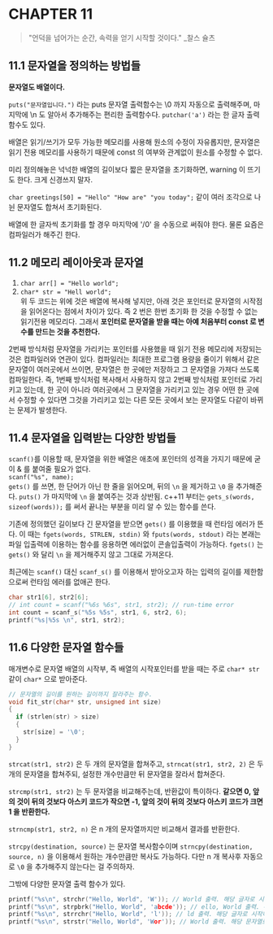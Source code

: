 # CHAPTER 11

> "언덕을 넘어가는 순간, 속력을 얻기 시작할 것이다."  _찰스 슐츠

## 11.1 문자열을 정의하는 방법들
**문자열도 배열이다.**

`puts("문자열입니다.")` 라는 puts 문자열 출력함수는 \0 까지 자동으로 출력해주며, 마지막에 \n 도 알아서 추가해주는 편리한 출력함수다. `putchar('a')` 라는 한 글자 출력함수도 있다.

배열은 읽기/쓰기가 모두 가능한 메모리를 사용해 원소의 수정이 자유롭지만, 문자열은 읽기 전용 메모리를 사용하기 때문에 const 의 여부와 관계없이 원소를 수정할 수 없다.

미리 정의해놓은 넉넉한 배열의 길이보다 짧은 문자열을 초기화하면, warning 이 뜨기도 한다. 크게 신경쓰지 말자.

`char greetings[50] = "Hello" "How are" "you today";` 같이 여러 조각으로 나뉜 문자열도 합쳐서 초기화된다.

배열에 한 글자씩 초기화를 할 경우 마지막에 '/0' 을 수동으로 써줘야 한다. 물론 요즘은 컴파일러가 해주긴 한다.

## 11.2 메모리 레이아웃과 문자열
1. `char arr[] = "Hello world";`   
1. `char* str = "Hell world";`  
위 두 코드는 위에 것은 배열에 복사해 넣지만, 아래 것은 포인터로 문자열의 시작점을 읽어온다는 점에서 차이가 있다. 즉 2 번은 한번 초기화 한 것을 수정할 수 없는 읽기전용 메모리다. 그래서 **포인터로 문자열을 받을 때는 아예 처음부터 const 로 변수를 만드는 것을 추천한다.**

2번째 방식처럼 문자열을 가리키는 포인터를 사용했을 때 읽기 전용 메모리에 저장되는 것은 컴파일러와 연관이 있다. 컴파일러는 최대한 프로그램 용량을 줄이기 위해서 같은 문자열이 여러곳에서 쓰이면, 문자열은 한 곳에만 저장하고 그 문자열을 가져다 쓰도록 컴파일한다. 즉, 1번째 방식처럼 복사해서 사용하지 않고 2번째 방식처럼 포인터로 가리키고 있는데, 한 곳이 아니라 여러곳에서 그 문자열을 가리키고 있는 경우 어떤 한 곳에서 수정할 수 있다면 그것을 가리키고 있는 다른 모든 곳에서 보는 문자열도 다같이 바뀌는 문제가 발생한다.

## 11.4 문자열을 입력받는 다양한 방법들
`scanf()`를 이용할 때, 문자열을 위한 배열은 애초에 포인터의 성격을 가지기 때문에 굳이 & 를 붙여줄 필요가 없다.  
`scanf("%s", name);`  
`gets()` 를 쓰면, 한 단어가 아닌 한 줄을 읽어오며, 뒤의 `\n` 을 제거하고 `\0` 을 추가해준다. `puts()` 가 마지막에 `\n` 을 붙여주는 것과 상반됨. c++11 부터는 `gets_s(words, sizeof(words));` 를 써서 끝나는 부분을 미리 알 수 있는 함수를 쓴다.

기존에 정의했던 길이보다 긴 문자열을 받으면 `gets()` 를 이용했을 때 런타임 에러가 뜬다. 이 때는 `fgets(words, STRLEN, stdin)` 와 `fputs(words, stdout)` 라는 본래는 파일 입출력에 이용하는 함수를 응용하면 에러없이 콘솔입출력이 가능하다. `fgets()` 는 `gets()` 와 달리 `\n` 을 제거해주지 않고 그대로 가져온다.

최근에는 `scanf()` 대신 `scanf_s()` 를 이용해서 받아오고자 하는 입력의 길이를 제한함으로써 런타임 에러를 없애곤 한다. 

```c
char str1[6], str2[6];
// int count = scanf("%6s %6s", str1, str2); // run-time error
int count = scanf_s("%5s %5s", str1, 6, str2, 6);
printf("%s|%5s \n", str1, str2);
```

## 11.6 다양한 문자열 함수들
매개변수로 문자열 배열의 시작부, 즉 배열의 시작포인터를 받을 때는 주로 `char* str` 같이 `char*` 으로 받아준다.
```c
// 문자열의 길이를 원하는 길이까지 잘라주는 함수.
void fit_str(char* str, unsigned int size)
{
  if (strlen(str) > size)
  {
    str[size] = '\0';
  }
}
```

`strcat(str1, str2)` 은 두 개의 문자열을 합쳐주고, `strncat(str1, str2, 2)` 은 두 개의 문자열을 합쳐주되, 설정한 개수만큼만 뒤 문자열을 잘라서 합쳐준다.

`strcmp(str1, str2)` 는 두 문자열을 비교해주는데, 반환값이 특이하다. **같으면 0, 앞의 것이 뒤의 것보다 아스키 코드가 작으면 -1, 앞의 것이 뒤의 것보다 아스키 코드가 크면 1 을 반환한다.**

`strncmp(str1, str2, n)` 은 n 개의 문자열까지만 비교해서 결과를 반환한다.

`strcpy(destination, source)` 는 문자열 복사함수이며 `strncpy(destination, source, n)` 을 이용해서 원하는 개수만큼만 복사도 가능하다. 다만 n 개 복사후 자동으로 `\0` 을 추가해주지 않는다는 걸 주의하자.

그밖에 다양한 문자열 출력 함수가 있다. 
```c
printf("%s\n", strchr("Hello, World", 'W')); // World 출력. 해당 글자로 시작하는 부분부터 출력
printf("%s\n", strpbrk("Hello, World", 'abcde')); // ello, World 출력. 주어진 문자열 중에 어떤 글자로 시작하는 부분부터 출력. 없으면 (null) 출력
printf("%s\n", strrchr("Hello, World", 'l')); // ld 출력. 해당 글자로 시작하는 마지막 부분 출력
printf("%s\n", strstr("Hello, World", 'Wor')); // World 출력. 해당 문자열로 시작하는 부분부터 출력
```